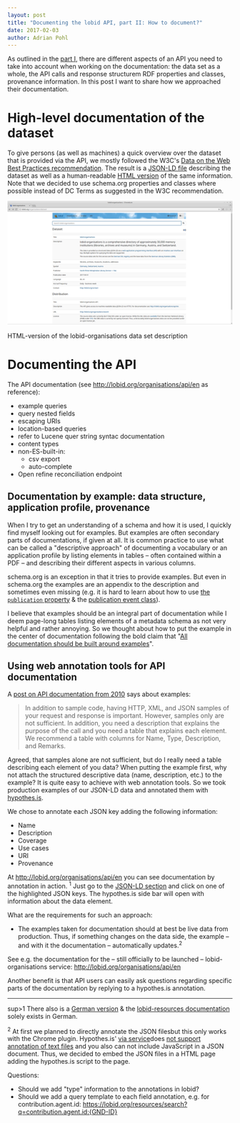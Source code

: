 ```yaml
---
layout: post
title: "Documenting the lobid API, part II: How to document?"
date: 2017-02-03
author: Adrian Pohl
---
```

As outlined in the [part I](http://blog.lobid.org/2017/02/23/api-documentation-1.html), there are different aspects of an API you need to take into account when working on the documentation: the data set as a whole, the API calls and response structurem RDF properties and classes, provenance information. In this post I want to share how we approached their documentation.

# High-level documentation of the dataset

To give persons (as well as machines) a quick overview over the dataset that is provided via the API, we mostly followed the W3C's [Data on the Web Best Practices recommendation](https://www.w3.org/TR/dwbp/#metadata). The result is a [JSON-LD file](http://lobid.org/organisations/dataset.jsonld) describing the dataset as well as a human-readable [HTML version](http://lobid.org/organisations/dataset) of the same information. Note that we decided to use schema.org properties and classes where possible instead of DC Terms as suggested in the W3C recommendation.

![Description of the lobid-organisations data set](/images/lobid-organisations-description.png) 

HTML-version of the lobid-organisations data set description

# Documenting the API

The API documentation (see http://lobid.org/organisations/api/en as reference):

- example queries
- query nested fields
- escaping URIs
- location-based queries
- refer to Lucene quer string syntac documentation
- content types
- non-ES-built-in:
  - csv export
  - auto-complete
- Open refine reconciliation endpoint

## Documentation by example: data structure, application profile, provenance

When I try to get an understanding of a schema and how it is used, I quickly find myself looking out for examples. But examples are often secondary parts of documentations, if given at all. It is common practice to use what can be called a "descriptive approach" of documenting a vocabulary or an application profile by listing elements in tables – often contained within a PDF – and describing their different aspects in various columns.

schema.org is an exception in that it tries to provide examples. But even in schema.org the examples are an appendix to the description and sometimes even missing (e.g. it is hard to learn about how to use [the `publication` property](http://schema.org/publication) & the [publication event class](http://schema.org/PublicationEvent)).

I believe that examples should be an integral part of documentation while I deem page-long tables listing elements of a metadata schema as not very helpful and rather annoying. So we thought about how to put the example in the center of documentation following the bold claim that "[All documentation should be built around examples](https://twitter.com/acka47/status/791271448245637120)".

## Using web annotation tools for API documentation

A [post on API documentation from 2010](https://www.programmableweb.com/news/web-api-documentation-best-practices/2010/08/12) says about examples:

> In addition to sample code, having HTTP, XML, and JSON samples of your request and response is important. However, samples only are not sufficient. In addition, you need a description that explains the purpose of the call and you need a table that explains each element. We recommend a table with columns for Name, Type, Description, and Remarks.

Agreed, that samples alone are not sufficient, but do I really need a table describing each element of you data? When putting the example first, why not attach the structured descriptive data (name, description, etc.) to the example? It is quite easy to achieve with web annotation tools. So we took production examples of our JSON-LD data and annotated them with [hypothes.is](https://hypothes.is/).

We chose to annotate each JSON key adding the following information:

- Name
- Description
- Coverage
- Use cases
- URI
- Provenance

At http://lobid.org/organisations/api/en you can see documentation by annotation in action. <sup>1</sup> Just go to the [JSON-LD section](http://lobid.org/resources/api#jsonld) and click on one of the highlighted JSON keys. The hypothes.is side bar will open with information about the data element.

What are the requirements for such an approach:
- The examples taken for documentation should at best be live data from production. Thus, if something changes on the data side, the example – and with it the documentation – automatically updates.<sup>2</sup>

See e.g. the documentation for the – still officially to be launched – lobid-organisations service: http://lobid.org/organisations/api/en

Another benefit is that API users can easily ask questions regarding specific parts of the documentation by replying to a hypothes.is annotation.

----

sup>1</sup> There also is a [German version](http://lobid.org/organisations/api/de) & the [lobid-resources documentation](http://lobid.org/resources/api) solely exists in German.

<sup>2</sup> At first we planned to directly annotate the JSON filesbut this only works with the Chrome plugin. Hypothes.is' [via service](https://via.hypothes.is/)does [not support annotation of text files](https://github.com/hypothesis/via/issues/79) and you also can not include JavaScript in a JSON document. Thus, we decided to embed the JSON files in a HTML page adding the hypothes.is script to the page.

Questions:

- Should we add "type" information to the annotations in lobid?
- Should we add a query template to each field annotation, e.g. for contribution.agent.id: https://lobid.org/resources/search?q=contribution.agent.id:{GND-ID}